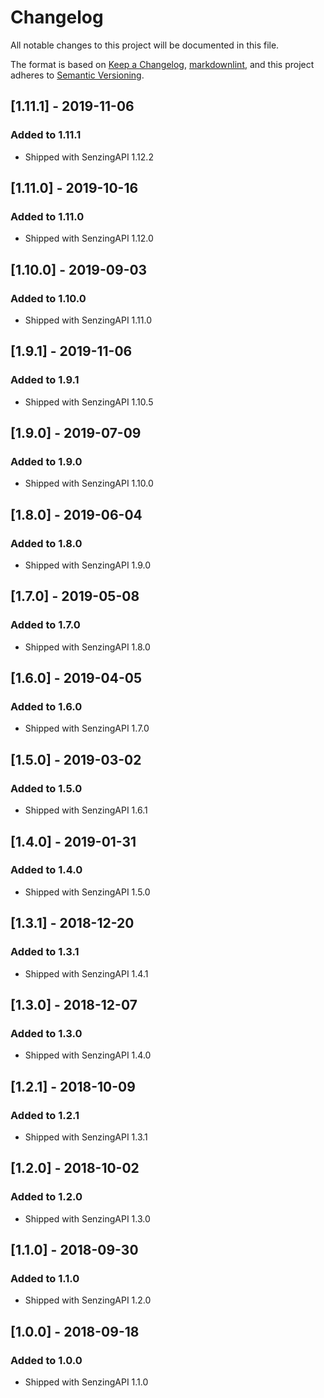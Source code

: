 # Changelog

All notable changes to this project will be documented in this file.

The format is based on [Keep a Changelog](https://keepachangelog.com/en/1.0.0/),
[markdownlint](https://dlaa.me/markdownlint/),
and this project adheres to [Semantic Versioning](https://semver.org/spec/v2.0.0.html).

## [1.11.1] - 2019-11-06

### Added to 1.11.1

- Shipped with SenzingAPI 1.12.2

## [1.11.0] - 2019-10-16

### Added to 1.11.0

- Shipped with SenzingAPI 1.12.0

## [1.10.0] - 2019-09-03

### Added to 1.10.0

- Shipped with SenzingAPI 1.11.0

## [1.9.1] - 2019-11-06

### Added to 1.9.1

- Shipped with SenzingAPI 1.10.5

## [1.9.0] - 2019-07-09

### Added to 1.9.0

- Shipped with SenzingAPI 1.10.0

## [1.8.0] - 2019-06-04

### Added to 1.8.0

- Shipped with SenzingAPI 1.9.0

## [1.7.0] - 2019-05-08

### Added to 1.7.0

- Shipped with SenzingAPI 1.8.0

## [1.6.0] - 2019-04-05

### Added to 1.6.0

- Shipped with SenzingAPI 1.7.0

## [1.5.0] - 2019-03-02

### Added to 1.5.0

- Shipped with SenzingAPI 1.6.1

## [1.4.0] - 2019-01-31

### Added to 1.4.0

- Shipped with SenzingAPI 1.5.0

## [1.3.1] - 2018-12-20

### Added to 1.3.1

- Shipped with SenzingAPI 1.4.1

## [1.3.0] - 2018-12-07

### Added to 1.3.0

- Shipped with SenzingAPI 1.4.0

## [1.2.1] - 2018-10-09

### Added to 1.2.1

- Shipped with SenzingAPI 1.3.1

## [1.2.0] - 2018-10-02

### Added to 1.2.0

- Shipped with SenzingAPI 1.3.0

## [1.1.0] - 2018-09-30

### Added to 1.1.0

- Shipped with SenzingAPI 1.2.0

## [1.0.0] - 2018-09-18

### Added to 1.0.0

- Shipped with SenzingAPI 1.1.0
